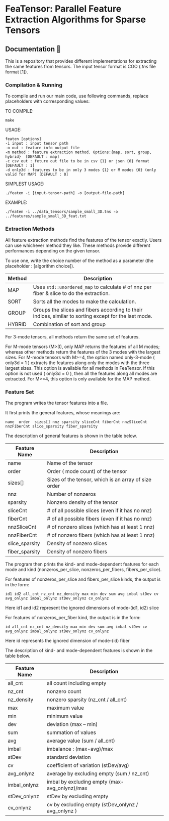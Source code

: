 # **FeaTensor: Parallel Feature Extraction Algorithms for Sparse Tensors**

## **Documentation 📑** 


This is a repository that provides different implementations for extracting the same features from tensors. The input tensor format is COO (*.tns* file format [1]). 

### **Compilation & Running**

To compile and run our main code, use following commands, replace placeholders with corresponding values:

TO COMPILE:
```
make
```

USAGE: 
```
featen [options]                                                                                                                                               
-i input : input tensor path                                                                                                                                  
-o out : feature info output file                                                                                                                            
-m method : feature extraction method. Options:{map, sort, group, hybrid}  [DEFAULT : map]                                                                                                            
-c csv_out : feture out file to be in csv {1} or json {0} format  [DEFAULT : 1]                                                                                        
-d only3d : features to be in only 3 modes {1} or M modes {0} (only valid for MAP) [DEFAULT : 0]
```

SIMPLEST USAGE:
```
./featen -i [input-tensor-path] -o [output-file-path]
```

EXAMPLE: 
```
./featen -i ../data_tensors/sample_small_3D.tns -o ../features/sample_small_3D_feat.txt
```

### **Extraction Methods**

All feature extraction methods find the features of the tensor exactly. Users can use whichever method they like. These methods provide different performances depending on the given tensor. 

To use one, write the choice number of the method as a parameter (the placeholder : [algorithm choice]).

| Method | Description | 
| --------- | ------------|
| MAP | Uses `std::unordered_map` to calculate # of nnz per fiber & slice to do the extraction. |
| SORT | Sorts all the modes to make the calculation. |
| GROUP | Groups the slices and fibers according to their indices, similar to sorting except for the last mode. |
| HYBRID | Combination of sort and group |

For 3-mode tensors, all methods return the same set of features.

For M-mode tensors (M>3), only MAP returns the features of all M modes; whereas other methods return the features of the 3 modes with the largest sizes.
For M-mode tensors with M>=4, the option named only-3-mode ( only3d = 1 ) extracts the features along only the modes with the three largest sizes.
This option is available for all methods in FeaTensor.
If this option is not used ( only3d = 0 ), then all the features along all modes are extracted. For M>=4, this option is only available for the MAP method.


### **Feature Set**

The program writes the tensor features into a file. 

It first prints the general features, whose meanings are:

```
name  order  sizes[] nnz sparsity sliceCnt fiberCnt nnzSliceCnt nnzFiberCnt slice_sparsity fiber_sparsity
```
The description of general features is shown in the table below.

|Feature Name| Description |
|----|----|
|name | Name of the tensor  |
|order | Order ( mode count) of the tensor  |
|sizes[] | Sizes of the tensor, which is an array of size order  |
|nnz | Number of nonzeros  |
|sparsity | Nonzero density of the tensor  |
|sliceCnt | # of all possible slices (even if it has no nnz) |
|fiberCnt | # of all possible fibers (even if it has no nnz) |
|nnzSliceCnt | # of nonzero slices (which has at least 1 nnz)  |
|nnzFiberCnt | # of nonzero fibers (which has at least 1 nnz) |
|slice_sparsity | Density of nonzero slices  |
|fiber_sparsity | Density of nonzero fibers  |


The program then prints the kind- and mode-dependent features for each mode and kind (nonzeros_per_slice, nonzeros_per_fibers, fibers_per_slice).

For features of nonzeros_per_slice and fibers_per_slice kinds, the output is in the form:
```
id1 id2 all_cnt nz_cnt nz_density max min dev sum avg imbal stDev cv avg_onlynz imbal_onlynz stDev_onlynz cv_onlynz
```
Here id1 and id2 represent the ignored dimensions of mode-(id1, id2) slice

For features of nonzeros_per_fiber kind, the output is in the form:
```
id all_cnt nz_cnt nz_density max min dev sum avg imbal stDev cv avg_onlynz imbal_onlynz stDev_onlynz cv_onlynz
```
Here id represents the ignored dimension of mode-(id) fiber

The description of kind- and mode-dependent features is shown in the table below.

|Feature Name| Description |
|----|----|
|all_cnt |  all count including empty |
|nz_cnt | nonzero count |
|nz_density | nonzero sparsity (nz_cnt / all_cnt) |
|max | maximum value |
|min | minimum value |
|dev | deviation (max – min) |
|sum | summation of values |
|avg | average value (sum / all_cnt) |
|imbal | imbalance : (max-avg)/max |
|stDev | standard deviation |
|cv | coefficient of variation (stDev/avg) |
|avg_onlynz | average by excluding empty (sum / nz_cnt) |
|imbal_onlynz | imbal by excluding empty (max- avg_onlynz)/max |
|stDev_onlynz | stDev by excluding empty |
|cv_onlynz | cv by excluding empty (stDev_onlynz  / avg_onlynz ) |
